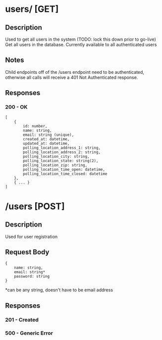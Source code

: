 # users/ [GET]
## Description
Used to get all users in the system (TODO: lock this down prior to go-live)
Get all users in the database. Currently available to all authenticated users

## Notes
Child endpoints off of the /users endpoint need to be authenticated, otherwise all calls will receive a 401 Not Authenticated response.

## Responses
### 200 - OK
```
[
    {
        id: number,
        name: string,
        email: string (unique),
        created_at: datetime,
        updated_at: datetime,
        polling_location_address_1: string,
        polling_location_address_2: string,
        polling_location_city: string,
        polling_location_state: string(2),
        polling_location_zip: string,
        polling_location_time_open: datetime,
        polling_location_time_closed: datetime 
    },
    { ... }
]
```

# /users [POST]
## Description
Used for user registration
## Request Body
```
{
    name: string,
    email: string*
    password: string
}
```
*can be any string, doesn't have to be email address

## Responses
### 201 - Created
### 500 - Generic Error
